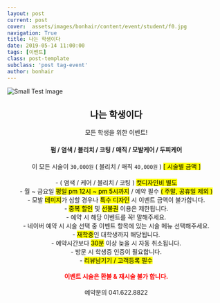 ```yaml
---
layout: post
current: post
cover:  assets/images/bonhair/content/event/student/f0.jpg
navigation: True
title: 나는 학생이다
date: 2019-05-14 11:00:00
tags: [이벤트]
class: post-template
subclass: 'post tag-event'
author: bonhair
---
```


<p><img src="{{ site.baseurl }}assets/images/bonhair/content/event/student/01.jpg" alt="Small Test Image" /></p>

<center><h2 id="textlevelsemantics">나는 학생이다</h2></center>
<center>모든 학생을 위한 이벤트!</center>

<center><h4>펌 / 염색 / 블리치 / 코팅 / 매직 / 모발케어 / 두피케어</h4></center>
<center>이 모든 시술이 <code>30,000원</code> ( 블리치 / 매직 <code>40,000원</code> ) <mark>[ 시술별 금액 ]</mark></center>
<br>
<center>
- ( 염색 / 케어 / 블리치 / 코팅 ) <mark>컷디자인비 별도</mark><br>
- 월 ~ 금요일 <mark>평일 pm 12시 ~ pm 5시까지</mark> / 예약 필수 <mark>( 주말, 공휴일 제외 )</mark><br>
- 모발 <mark>데미지</mark>가 심할 경우나 <mark>특수 디자인</mark> 시 이벤트 금액이 불가합니다.<br>
- <mark>중복 할인</mark> 및 <mark>선불권</mark> 이용은 제한됩니다.<br>
- 예약 시 해당 이벤트를 꼭! 말해주세요.<br>
- 네이버 예약 시 시술 선택 중 이벤트 항목에 있는 시술 메뉴 선택해주세요.<br>
- <mark>재학중</mark>인 대학생까지 해당됩니다.<br>
- 예약시간보다 <mark>30분</mark> 이상 늦을 시 자동 취소됩니다.<br>
- 방문 시 학생증 인증이 필요합니다.<br>
- <mark>리뷰남기기 / 고객등록 필수</mark><br>
<br>
<span style="color:red; font-weight: bold">이벤트 시술은 환불 & 재시술 불가 합니다.</span>
</center>
<br>
<center>예약문의 041.622.8822</center>